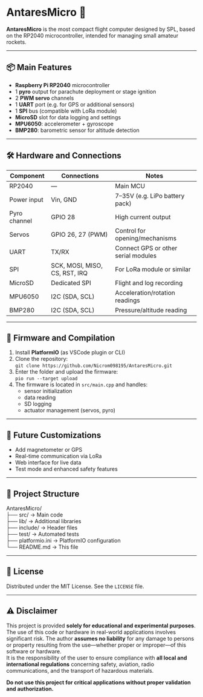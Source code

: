 # AntaresMicro 🚀

**AntaresMicro** is the most compact flight computer designed by SPL, based on the RP2040 microcontroller, intended for managing small amateur rockets.

---

## 📦 Main Features

- **Raspberry Pi RP2040** microcontroller  
- 1 **pyro** output for parachute deployment or stage ignition  
- 2 **PWM servo** channels  
- 1 **UART** port (e.g. for GPS or additional sensors)  
- 1 **SPI** bus (compatible with LoRa module)  
- **MicroSD** slot for data logging and settings  
- **MPU6050**: accelerometer + gyroscope  
- **BMP280**: barometric sensor for altitude detection  

---

## 🛠️ Hardware and Connections

| Component         | Connections                       | Notes                                |
|------------------|------------------------------------|--------------------------------------|
| RP2040           | —                                  | Main MCU                             |
| Power input      | Vin, GND                           | 7–35V (e.g. LiPo battery pack)       |
| Pyro channel     | GPIO 28                            | High current output                  |
| Servos           | GPIO 26, 27 (PWM)                  | Control for opening/mechanisms       |
| UART             | TX/RX                              | Connect GPS or other serial modules  |
| SPI              | SCK, MOSI, MISO, CS, RST, IRQ      | For LoRa module or similar           |
| MicroSD          | Dedicated SPI                      | Flight and log recording             |
| MPU6050          | I2C (SDA, SCL)                     | Acceleration/rotation readings       |
| BMP280           | I2C (SDA, SCL)                     | Pressure/altitude reading            |

---

## 💾 Firmware and Compilation

1. Install **PlatformIO** (as VSCode plugin or CLI)  
2. Clone the repository:  
   `git clone https://github.com/Nicrom098195/AntaresMicro.git`  
3. Enter the folder and upload the firmware:  
   `pio run --target upload`  
4. The firmware is located in `src/main.cpp` and handles:  
   - sensor initialization  
   - data reading  
   - SD logging  
   - actuator management (servos, pyro)  

---

## 🧩 Future Customizations

- Add magnetometer or GPS  
- Real-time communication via LoRa  
- Web interface for live data  
- Test mode and enhanced safety features  

---

## 📁 Project Structure

AntaresMicro/  
├── src/ → Main code  
├── lib/ → Additional libraries  
├── include/ → Header files  
├── test/ → Automated tests  
├── platformio.ini → PlatformIO configuration  
└── README.md → This file  

---

## 📄 License

Distributed under the MIT License. See the `LICENSE` file.

---

## ⚠️ Disclaimer

This project is provided **solely for educational and experimental purposes**. The use of this code or hardware in real-world applications involves significant risk. The author **assumes no liability** for any damage to persons or property resulting from the use—whether proper or improper—of this software or hardware.  
It is the responsibility of the user to ensure compliance with **all local and international regulations** concerning safety, aviation, radio communications, and the transport of hazardous materials.

**Do not use this project for critical applications without proper validation and authorization.**
